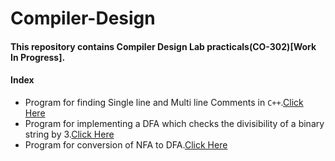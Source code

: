 # Compiler-Design
#### This repository contains Compiler Design Lab practicals(CO-302)[Work In Progress].
#### Index
* Program for finding Single line and Multi line Comments in `C++`.[Click Here](https://github.com/sumanyumuku98/Compiler-Design/blob/master/Practical_01.cpp)
* Program for implementing a DFA which checks the divisibility of a binary string by 3.[Click Here](https://github.com/sumanyumuku98/Compiler-Design/blob/master/Practical_02.cpp)
* Program for conversion of NFA to DFA.[Click Here](https://github.com/sumanyumuku98/Compiler-Design/blob/master/Practical_03.cpp)
